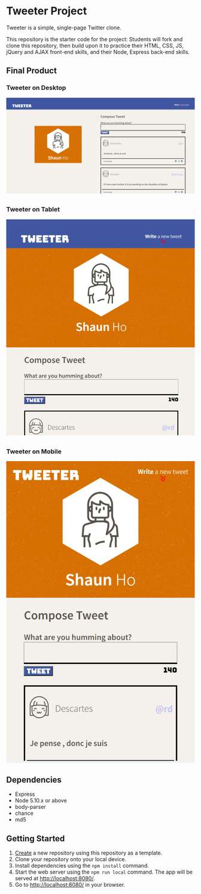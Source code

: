 # Tweeter Project

Tweeter is a simple, single-page Twitter clone.

This repository is the starter code for the project: Students will fork and clone this repository, then build upon it to practice their HTML, CSS, JS, jQuery and AJAX front-end skills, and their Node, Express back-end skills.

## Final Product

### Tweeter on Desktop
!["tweeter_desktop"](./docs/tweeter_desktop.png)

##

### Tweeter on Tablet
!["tweeter_tablet"](./docs/tweeter_tablet.png)

##

### Tweeter on Mobile
!["tweeter_mobile"](./docs/tweeter_mobile.png)

## Dependencies

- Express
- Node 5.10.x or above
- body-parser
- chance
- md5

## Getting Started

1. [Create](https://docs.github.com/en/repositories/creating-and-managing-repositories/creating-a-repository-from-a-template) a new repository using this repository as a template.
2. Clone your repository onto your local device.
3. Install dependencies using the `npm install` command.
3. Start the web server using the `npm run local` command. The app will be served at <http://localhost:8080/>.
4. Go to <http://localhost:8080/> in your browser.
